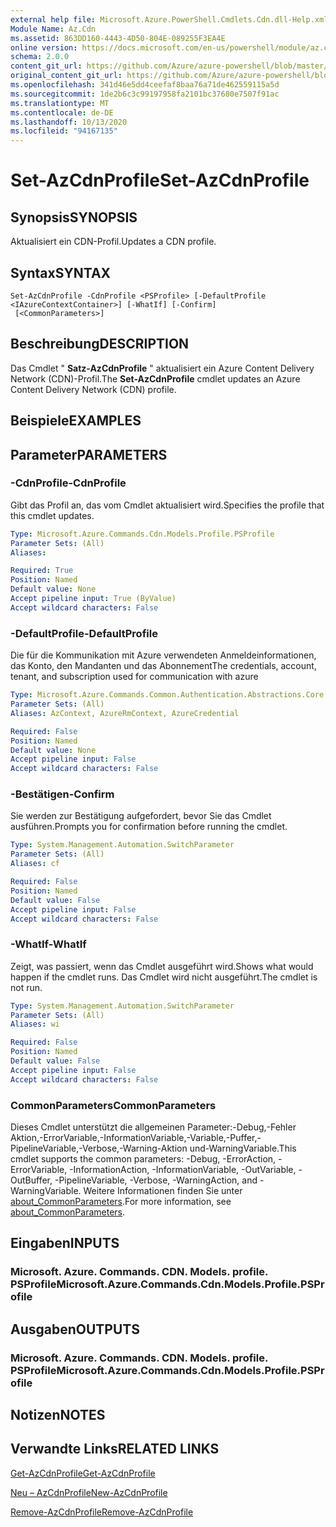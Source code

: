 ```yaml
---
external help file: Microsoft.Azure.PowerShell.Cmdlets.Cdn.dll-Help.xml
Module Name: Az.Cdn
ms.assetid: 863DD160-4443-4D50-804E-089255F3EA4E
online version: https://docs.microsoft.com/en-us/powershell/module/az.cdn/set-azcdnprofile
schema: 2.0.0
content_git_url: https://github.com/Azure/azure-powershell/blob/master/src/Cdn/Cdn/help/Set-AzCdnProfile.md
original_content_git_url: https://github.com/Azure/azure-powershell/blob/master/src/Cdn/Cdn/help/Set-AzCdnProfile.md
ms.openlocfilehash: 341d46e5dd4ceefaf8baa76a71de462559115a5d
ms.sourcegitcommit: 1de2b6c3c99197958fa2101bc37680e7507f91ac
ms.translationtype: MT
ms.contentlocale: de-DE
ms.lasthandoff: 10/13/2020
ms.locfileid: "94167135"
---
```

# <span data-ttu-id="6c3c3-101">Set-AzCdnProfile</span><span class="sxs-lookup"><span data-stu-id="6c3c3-101">Set-AzCdnProfile</span></span>

## <span data-ttu-id="6c3c3-102">Synopsis</span><span class="sxs-lookup"><span data-stu-id="6c3c3-102">SYNOPSIS</span></span>
<span data-ttu-id="6c3c3-103">Aktualisiert ein CDN-Profil.</span><span class="sxs-lookup"><span data-stu-id="6c3c3-103">Updates a CDN profile.</span></span>

## <span data-ttu-id="6c3c3-104">Syntax</span><span class="sxs-lookup"><span data-stu-id="6c3c3-104">SYNTAX</span></span>

```
Set-AzCdnProfile -CdnProfile <PSProfile> [-DefaultProfile <IAzureContextContainer>] [-WhatIf] [-Confirm]
 [<CommonParameters>]
```

## <span data-ttu-id="6c3c3-105">Beschreibung</span><span class="sxs-lookup"><span data-stu-id="6c3c3-105">DESCRIPTION</span></span>
<span data-ttu-id="6c3c3-106">Das Cmdlet " **Satz-AzCdnProfile** " aktualisiert ein Azure Content Delivery Network (CDN)-Profil.</span><span class="sxs-lookup"><span data-stu-id="6c3c3-106">The **Set-AzCdnProfile** cmdlet updates an Azure Content Delivery Network (CDN) profile.</span></span>

## <span data-ttu-id="6c3c3-107">Beispiele</span><span class="sxs-lookup"><span data-stu-id="6c3c3-107">EXAMPLES</span></span>

## <span data-ttu-id="6c3c3-108">Parameter</span><span class="sxs-lookup"><span data-stu-id="6c3c3-108">PARAMETERS</span></span>

### <span data-ttu-id="6c3c3-109">-CdnProfile</span><span class="sxs-lookup"><span data-stu-id="6c3c3-109">-CdnProfile</span></span>
<span data-ttu-id="6c3c3-110">Gibt das Profil an, das vom Cmdlet aktualisiert wird.</span><span class="sxs-lookup"><span data-stu-id="6c3c3-110">Specifies the profile that this cmdlet updates.</span></span>

```yaml
Type: Microsoft.Azure.Commands.Cdn.Models.Profile.PSProfile
Parameter Sets: (All)
Aliases:

Required: True
Position: Named
Default value: None
Accept pipeline input: True (ByValue)
Accept wildcard characters: False
```

### <span data-ttu-id="6c3c3-111">-DefaultProfile</span><span class="sxs-lookup"><span data-stu-id="6c3c3-111">-DefaultProfile</span></span>
<span data-ttu-id="6c3c3-112">Die für die Kommunikation mit Azure verwendeten Anmeldeinformationen, das Konto, den Mandanten und das Abonnement</span><span class="sxs-lookup"><span data-stu-id="6c3c3-112">The credentials, account, tenant, and subscription used for communication with azure</span></span>

```yaml
Type: Microsoft.Azure.Commands.Common.Authentication.Abstractions.Core.IAzureContextContainer
Parameter Sets: (All)
Aliases: AzContext, AzureRmContext, AzureCredential

Required: False
Position: Named
Default value: None
Accept pipeline input: False
Accept wildcard characters: False
```

### <span data-ttu-id="6c3c3-113">-Bestätigen</span><span class="sxs-lookup"><span data-stu-id="6c3c3-113">-Confirm</span></span>
<span data-ttu-id="6c3c3-114">Sie werden zur Bestätigung aufgefordert, bevor Sie das Cmdlet ausführen.</span><span class="sxs-lookup"><span data-stu-id="6c3c3-114">Prompts you for confirmation before running the cmdlet.</span></span>

```yaml
Type: System.Management.Automation.SwitchParameter
Parameter Sets: (All)
Aliases: cf

Required: False
Position: Named
Default value: False
Accept pipeline input: False
Accept wildcard characters: False
```

### <span data-ttu-id="6c3c3-115">-WhatIf</span><span class="sxs-lookup"><span data-stu-id="6c3c3-115">-WhatIf</span></span>
<span data-ttu-id="6c3c3-116">Zeigt, was passiert, wenn das Cmdlet ausgeführt wird.</span><span class="sxs-lookup"><span data-stu-id="6c3c3-116">Shows what would happen if the cmdlet runs.</span></span>
<span data-ttu-id="6c3c3-117">Das Cmdlet wird nicht ausgeführt.</span><span class="sxs-lookup"><span data-stu-id="6c3c3-117">The cmdlet is not run.</span></span>

```yaml
Type: System.Management.Automation.SwitchParameter
Parameter Sets: (All)
Aliases: wi

Required: False
Position: Named
Default value: False
Accept pipeline input: False
Accept wildcard characters: False
```

### <span data-ttu-id="6c3c3-118">CommonParameters</span><span class="sxs-lookup"><span data-stu-id="6c3c3-118">CommonParameters</span></span>
<span data-ttu-id="6c3c3-119">Dieses Cmdlet unterstützt die allgemeinen Parameter:-Debug,-Fehler Aktion,-ErrorVariable,-InformationVariable,-Variable,-Puffer,-PipelineVariable,-Verbose,-Warning-Aktion und-WarningVariable.</span><span class="sxs-lookup"><span data-stu-id="6c3c3-119">This cmdlet supports the common parameters: -Debug, -ErrorAction, -ErrorVariable, -InformationAction, -InformationVariable, -OutVariable, -OutBuffer, -PipelineVariable, -Verbose, -WarningAction, and -WarningVariable.</span></span> <span data-ttu-id="6c3c3-120">Weitere Informationen finden Sie unter [about_CommonParameters](http://go.microsoft.com/fwlink/?LinkID=113216).</span><span class="sxs-lookup"><span data-stu-id="6c3c3-120">For more information, see [about_CommonParameters](http://go.microsoft.com/fwlink/?LinkID=113216).</span></span>

## <span data-ttu-id="6c3c3-121">Eingaben</span><span class="sxs-lookup"><span data-stu-id="6c3c3-121">INPUTS</span></span>

### <span data-ttu-id="6c3c3-122">Microsoft. Azure. Commands. CDN. Models. profile. PSProfile</span><span class="sxs-lookup"><span data-stu-id="6c3c3-122">Microsoft.Azure.Commands.Cdn.Models.Profile.PSProfile</span></span>

## <span data-ttu-id="6c3c3-123">Ausgaben</span><span class="sxs-lookup"><span data-stu-id="6c3c3-123">OUTPUTS</span></span>

### <span data-ttu-id="6c3c3-124">Microsoft. Azure. Commands. CDN. Models. profile. PSProfile</span><span class="sxs-lookup"><span data-stu-id="6c3c3-124">Microsoft.Azure.Commands.Cdn.Models.Profile.PSProfile</span></span>

## <span data-ttu-id="6c3c3-125">Notizen</span><span class="sxs-lookup"><span data-stu-id="6c3c3-125">NOTES</span></span>

## <span data-ttu-id="6c3c3-126">Verwandte Links</span><span class="sxs-lookup"><span data-stu-id="6c3c3-126">RELATED LINKS</span></span>

[<span data-ttu-id="6c3c3-127">Get-AzCdnProfile</span><span class="sxs-lookup"><span data-stu-id="6c3c3-127">Get-AzCdnProfile</span></span>](./Get-AzCdnProfile.md)

[<span data-ttu-id="6c3c3-128">Neu – AzCdnProfile</span><span class="sxs-lookup"><span data-stu-id="6c3c3-128">New-AzCdnProfile</span></span>](./New-AzCdnProfile.md)

[<span data-ttu-id="6c3c3-129">Remove-AzCdnProfile</span><span class="sxs-lookup"><span data-stu-id="6c3c3-129">Remove-AzCdnProfile</span></span>](./Remove-AzCdnProfile.md)



